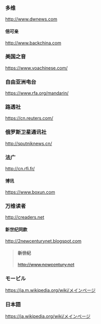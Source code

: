### 多维
http://www.dwnews.com
#### 倍可亲
http://www.backchina.com
### 美国之音
https://www.voachinese.com/
### 自由亚洲电台
https://www.rfa.org/mandarin/
### 路透社
https://cn.reuters.com/
### 俄罗斯卫星通讯社
http://sputniknews.cn/
### 法广
http://cn.rfi.fr/
#### 博讯
https://www.boxun.com
### 万维读者
http://creaders.net
#### 新世纪同款
http://2newcenturynet.blogspot.com
>#### ~~新世纪~~
>~~http://www.newcentury.net~~
### モービル
https://ja.m.wikipedia.org/wiki/メインページ
### 日本語
https://ja.wikipedia.org/wiki/メインページ